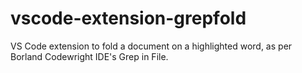 # vscode-extension-grepfold
VS Code extension to fold a document on a highlighted word, as per Borland Codewright IDE's Grep in File.
